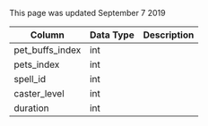 This page was updated September 7 2019

| Column          | Data Type | Description |
| --------------- | --------- | ----------- |
| pet_buffs_index | int       |             |
| pets_index      | int       |             |
| spell_id        | int       |             |
| caster_level    | int       |             |
| duration        | int       |             |